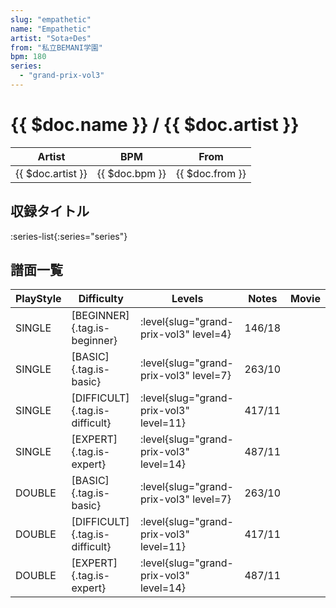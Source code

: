 ```yaml
---
slug: "empathetic"
name: "Empathetic"
artist: "Sota÷Des"
from: "私立BEMANI学園"
bpm: 180
series:
  - "grand-prix-vol3"
---
```


# {{ $doc.name }} / {{ $doc.artist }}

|Artist|BPM|From|
|------|---|----|
|{{ $doc.artist }}|{{ $doc.bpm }}|{{ $doc.from }}|

## 収録タイトル

:series-list{:series="series"}

## 譜面一覧

|PlayStyle|Difficulty|Levels|Notes|Movie|
|---------|----------|------|-----|-----|
|SINGLE|[BEGINNER]{.tag.is-beginner}|<div class="field is-grouped is-grouped-multiline"> :level{slug="grand-prix-vol3" level=4}</div>|146/18||
|SINGLE|[BASIC]{.tag.is-basic}|<div class="field is-grouped is-grouped-multiline"> :level{slug="grand-prix-vol3" level=7}</div>|263/10||
|SINGLE|[DIFFICULT]{.tag.is-difficult}|<div class="field is-grouped is-grouped-multiline"> :level{slug="grand-prix-vol3" level=11}</div>|417/11||
|SINGLE|[EXPERT]{.tag.is-expert}|<div class="field is-grouped is-grouped-multiline"> :level{slug="grand-prix-vol3" level=14}</div>|487/11||
|DOUBLE|[BASIC]{.tag.is-basic}|<div class="field is-grouped is-grouped-multiline"> :level{slug="grand-prix-vol3" level=7}</div>|263/10||
|DOUBLE|[DIFFICULT]{.tag.is-difficult}|<div class="field is-grouped is-grouped-multiline"> :level{slug="grand-prix-vol3" level=11}</div>|417/11||
|DOUBLE|[EXPERT]{.tag.is-expert}|<div class="field is-grouped is-grouped-multiline"> :level{slug="grand-prix-vol3" level=14}</div>|487/11||
